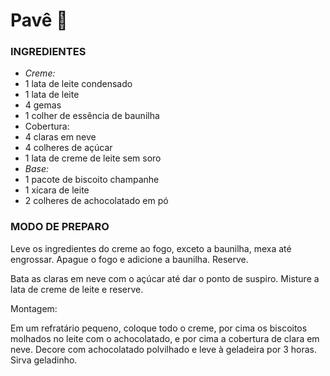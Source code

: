 # Pavê  :ice_cream:

### INGREDIENTES

- *_Creme:_*
- 1 lata de leite condensado
- 1 lata de leite
- 4 gemas
- 1 colher de essência de baunilha
- Cobertura:
- 4 claras em neve
- 4 colheres de açúcar
- 1 lata de creme de leite sem soro
- *_Base:_*
- 1 pacote de biscoito champanhe
- 1 xícara de leite
- 2 colheres de achocolatado em pó

### MODO DE PREPARO

Leve os ingredientes do creme ao fogo, exceto a baunilha, mexa até engrossar. Apague o fogo e adicione a baunilha. Reserve.

Bata as claras em neve com o açúcar até dar o ponto de suspiro. Misture a lata de creme de leite e reserve.

Montagem:

Em um refratário pequeno, coloque todo o creme, por cima os biscoitos molhados no leite com o achocolatado, e por cima a cobertura de clara em neve. Decore com achocolatado polvilhado e leve à geladeira por 3 horas. Sirva geladinho.